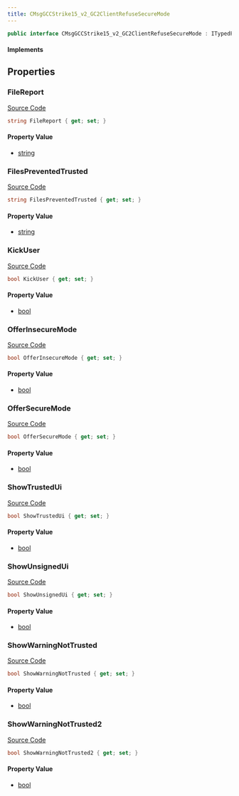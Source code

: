 ```yaml
---
title: CMsgGCCStrike15_v2_GC2ClientRefuseSecureMode
---
```


```csharp
public interface CMsgGCCStrike15_v2_GC2ClientRefuseSecureMode : ITypedProtobuf<CMsgGCCStrike15_v2_GC2ClientRefuseSecureMode>, INativeHandle
```

#### Implements

## Properties

### FileReport

[Source Code](https://github.com/swiftly-solution/swiftlys2/blob/beta/managed/src/SwiftlyS2.Generated/Protobufs/Interfaces/CMsgGCCStrike15_v2_GC2ClientRefuseSecureMode.cs#L13)

```csharp
string FileReport { get; set; }
```

#### Property Value

- [string](https://learn.microsoft.com/dotnet/api/system.string)

### FilesPreventedTrusted

[Source Code](https://github.com/swiftly-solution/swiftlys2/blob/beta/managed/src/SwiftlyS2.Generated/Protobufs/Interfaces/CMsgGCCStrike15_v2_GC2ClientRefuseSecureMode.cs#L37)

```csharp
string FilesPreventedTrusted { get; set; }
```

#### Property Value

- [string](https://learn.microsoft.com/dotnet/api/system.string)

### KickUser

[Source Code](https://github.com/swiftly-solution/swiftlys2/blob/beta/managed/src/SwiftlyS2.Generated/Protobufs/Interfaces/CMsgGCCStrike15_v2_GC2ClientRefuseSecureMode.cs#L25)

```csharp
bool KickUser { get; set; }
```

#### Property Value

- [bool](https://learn.microsoft.com/dotnet/api/system.boolean)

### OfferInsecureMode

[Source Code](https://github.com/swiftly-solution/swiftlys2/blob/beta/managed/src/SwiftlyS2.Generated/Protobufs/Interfaces/CMsgGCCStrike15_v2_GC2ClientRefuseSecureMode.cs#L16)

```csharp
bool OfferInsecureMode { get; set; }
```

#### Property Value

- [bool](https://learn.microsoft.com/dotnet/api/system.boolean)

### OfferSecureMode

[Source Code](https://github.com/swiftly-solution/swiftlys2/blob/beta/managed/src/SwiftlyS2.Generated/Protobufs/Interfaces/CMsgGCCStrike15_v2_GC2ClientRefuseSecureMode.cs#L19)

```csharp
bool OfferSecureMode { get; set; }
```

#### Property Value

- [bool](https://learn.microsoft.com/dotnet/api/system.boolean)

### ShowTrustedUi

[Source Code](https://github.com/swiftly-solution/swiftlys2/blob/beta/managed/src/SwiftlyS2.Generated/Protobufs/Interfaces/CMsgGCCStrike15_v2_GC2ClientRefuseSecureMode.cs#L28)

```csharp
bool ShowTrustedUi { get; set; }
```

#### Property Value

- [bool](https://learn.microsoft.com/dotnet/api/system.boolean)

### ShowUnsignedUi

[Source Code](https://github.com/swiftly-solution/swiftlys2/blob/beta/managed/src/SwiftlyS2.Generated/Protobufs/Interfaces/CMsgGCCStrike15_v2_GC2ClientRefuseSecureMode.cs#L22)

```csharp
bool ShowUnsignedUi { get; set; }
```

#### Property Value

- [bool](https://learn.microsoft.com/dotnet/api/system.boolean)

### ShowWarningNotTrusted

[Source Code](https://github.com/swiftly-solution/swiftlys2/blob/beta/managed/src/SwiftlyS2.Generated/Protobufs/Interfaces/CMsgGCCStrike15_v2_GC2ClientRefuseSecureMode.cs#L31)

```csharp
bool ShowWarningNotTrusted { get; set; }
```

#### Property Value

- [bool](https://learn.microsoft.com/dotnet/api/system.boolean)

### ShowWarningNotTrusted2

[Source Code](https://github.com/swiftly-solution/swiftlys2/blob/beta/managed/src/SwiftlyS2.Generated/Protobufs/Interfaces/CMsgGCCStrike15_v2_GC2ClientRefuseSecureMode.cs#L34)

```csharp
bool ShowWarningNotTrusted2 { get; set; }
```

#### Property Value

- [bool](https://learn.microsoft.com/dotnet/api/system.boolean)

